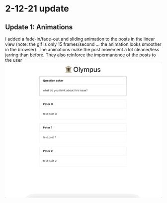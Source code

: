 # 2-12-21 update

## Update 1: Animations 
I added a fade-in/fade-out and sliding animation to the posts in the linear view (note: the gif is only 15 frames/second ... the animation looks smoother in the browser). The animations make the post movement a lot cleaner/less jarring than before. They also reinforce the impermanence of the posts to the user  
<img src="../static/animation.gif">
